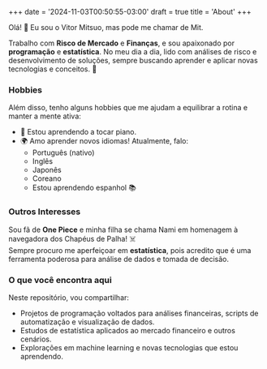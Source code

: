 +++
date = '2024-11-03T00:50:55-03:00'
draft = true
title = 'About'
+++

Olá! 👋 Eu sou o Vitor Mitsuo, mas pode me chamar de Mit.

Trabalho com **Risco de Mercado** e **Finanças**, e sou apaixonado por **programação** e **estatística**. No meu dia a dia, lido com análises de risco e desenvolvimento de soluções, sempre buscando aprender e aplicar novas tecnologias e conceitos. 🌱

### Hobbies

Além disso, tenho alguns hobbies que me ajudam a equilibrar a rotina e manter a mente ativa:

- 🎹 Estou aprendendo a tocar piano.
- 🌍 Amo aprender novos idiomas! Atualmente, falo:
  - Português (nativo)
  - Inglês
  - Japonês
  - Coreano
  - Estou aprendendo espanhol 📚

### Outros Interesses

Sou fã de **One Piece** e minha filha se chama Nami em homenagem à navegadora dos Chapéus de Palha! ☠️  
Sempre procuro me aperfeiçoar em **estatística**, pois acredito que é uma ferramenta poderosa para análise de dados e tomada de decisão.

### O que você encontra aqui

Neste repositório, vou compartilhar:

- Projetos de programação voltados para análises financeiras, scripts de automatização e visualização de dados.
- Estudos de estatística aplicados ao mercado financeiro e outros cenários.
- Explorações em machine learning e novas tecnologias que estou aprendendo.
